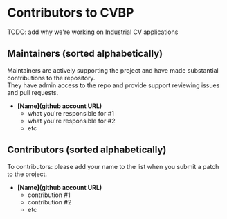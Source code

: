 Contributors to CVBP
====================

TODO: add why we're working on Industrial CV applications

Maintainers (sorted alphabetically)
---------------------------------------
Maintainers are actively supporting the project and have made substantial contributions to the repository.<br>
They have admin access to the repo and provide support reviewing issues and pull requests.

* **[Name](github account URL)**
   * what you're responsible for #1
   * what you're responsible for #2
   * etc

Contributors  (sorted alphabetically)
-------------------------------------

To contributors: please add your name to the list when you submit a patch to the project.

* **[Name](github account URL)**
   * contribution #1
   * contribution #2
   * etc

